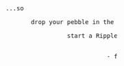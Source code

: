 <pre>










                             ...so

                                    drop your pebble in the main Stream,

                                              start a Ripple!


                                                         - faithless








































                                                                                                             .
</pre>